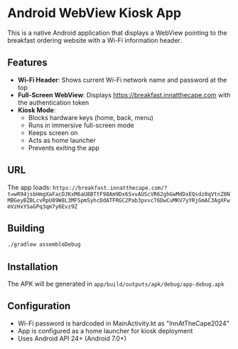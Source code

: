 # Android WebView Kiosk App

This is a native Android application that displays a WebView pointing to the breakfast ordering website with a Wi-Fi information header.

## Features

- **Wi-Fi Header**: Shows current Wi-Fi network name and password at the top
- **Full-Screen WebView**: Displays https://breakfast.innatthecape.com with the authentication token
- **Kiosk Mode**: 
  - Blocks hardware keys (home, back, menu)
  - Runs in immersive full-screen mode
  - Keeps screen on
  - Acts as home launcher
  - Prevents exiting the app

## URL
The app loads: `https://breakfast.innatthecape.com/?t=wR94jsbHmgXaFacDJKxM6aU8BTtF98Am9Dx6SvvAUScVR62ghGwMdDxEQsdz8qVtnZ8NMBGeyBZBLcvRpU89W8L3MFSpmSyhcDdATFRGC2Pab3pxvcT6DwCuMKV7yYRjGmAC3AgXFwmVzHxYSaGPq3qm7y6Evz9Z`

## Building
```bash
./gradlew assembleDebug
```

## Installation
The APK will be generated in `app/build/outputs/apk/debug/app-debug.apk`

## Configuration
- Wi-Fi password is hardcoded in MainActivity.kt as "InnAtTheCape2024"
- App is configured as a home launcher for kiosk deployment
- Uses Android API 24+ (Android 7.0+)
